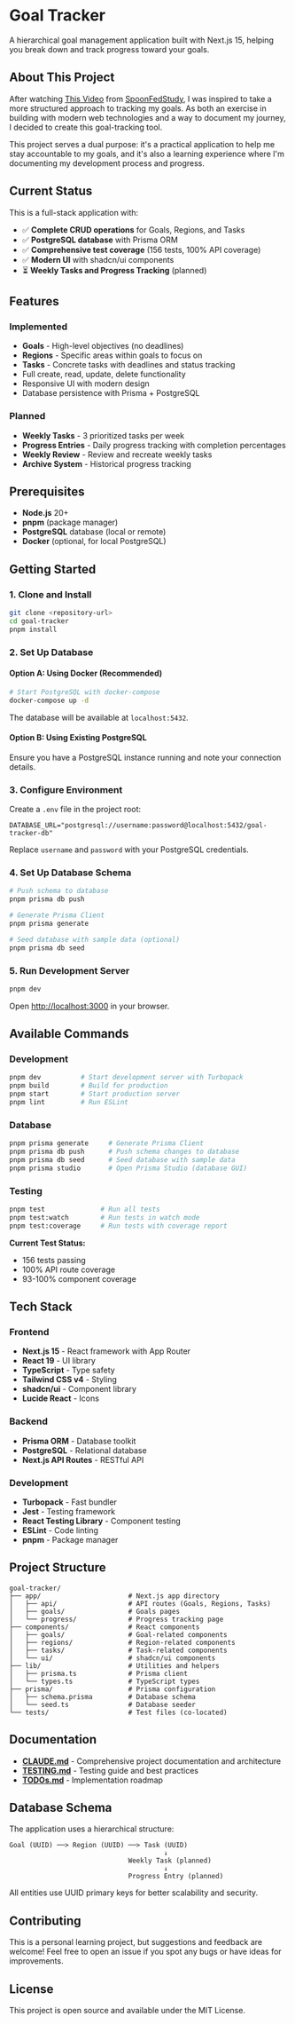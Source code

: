 # Goal Tracker

A hierarchical goal management application built with Next.js 15, helping you break down and track progress toward your goals.

## About This Project

After watching [This Video](https://www.youtube.com/watch?v=QGB_jCIk8IA) from [SpoonFedStudy](https://www.youtube.com/@spoonfedstudy), I was inspired to take a more structured approach to tracking my goals.
As both an exercise in building with modern web technologies and a way to document my journey, I decided to create this goal-tracking tool.

This project serves a dual purpose: it's a practical application to help me stay accountable to my goals, and it's also a learning experience where I'm documenting my development process and progress.

## Current Status

This is a full-stack application with:
- ✅ **Complete CRUD operations** for Goals, Regions, and Tasks
- ✅ **PostgreSQL database** with Prisma ORM
- ✅ **Comprehensive test coverage** (156 tests, 100% API coverage)
- ✅ **Modern UI** with shadcn/ui components
- ⏳ **Weekly Tasks and Progress Tracking** (planned)

## Features

### Implemented
- **Goals** - High-level objectives (no deadlines)
- **Regions** - Specific areas within goals to focus on
- **Tasks** - Concrete tasks with deadlines and status tracking
- Full create, read, update, delete functionality
- Responsive UI with modern design
- Database persistence with Prisma + PostgreSQL

### Planned
- **Weekly Tasks** - 3 prioritized tasks per week
- **Progress Entries** - Daily progress tracking with completion percentages
- **Weekly Review** - Review and recreate weekly tasks
- **Archive System** - Historical progress tracking

## Prerequisites

- **Node.js** 20+
- **pnpm** (package manager)
- **PostgreSQL** database (local or remote)
- **Docker** (optional, for local PostgreSQL)

## Getting Started

### 1. Clone and Install

```bash
git clone <repository-url>
cd goal-tracker
pnpm install
```

### 2. Set Up Database

#### Option A: Using Docker (Recommended)

```bash
# Start PostgreSQL with docker-compose
docker-compose up -d
```

The database will be available at `localhost:5432`.

#### Option B: Using Existing PostgreSQL

Ensure you have a PostgreSQL instance running and note your connection details.

### 3. Configure Environment

Create a `.env` file in the project root:

```env
DATABASE_URL="postgresql://username:password@localhost:5432/goal-tracker-db"
```

Replace `username` and `password` with your PostgreSQL credentials.

### 4. Set Up Database Schema

```bash
# Push schema to database
pnpm prisma db push

# Generate Prisma Client
pnpm prisma generate

# Seed database with sample data (optional)
pnpm prisma db seed
```

### 5. Run Development Server

```bash
pnpm dev
```

Open [http://localhost:3000](http://localhost:3000) in your browser.

## Available Commands

### Development

```bash
pnpm dev          # Start development server with Turbopack
pnpm build        # Build for production
pnpm start        # Start production server
pnpm lint         # Run ESLint
```

### Database

```bash
pnpm prisma generate     # Generate Prisma Client
pnpm prisma db push      # Push schema changes to database
pnpm prisma db seed      # Seed database with sample data
pnpm prisma studio       # Open Prisma Studio (database GUI)
```

### Testing

```bash
pnpm test              # Run all tests
pnpm test:watch        # Run tests in watch mode
pnpm test:coverage     # Run tests with coverage report
```

**Current Test Status:**
- 156 tests passing
- 100% API route coverage
- 93-100% component coverage

## Tech Stack

### Frontend
- **Next.js 15** - React framework with App Router
- **React 19** - UI library
- **TypeScript** - Type safety
- **Tailwind CSS v4** - Styling
- **shadcn/ui** - Component library
- **Lucide React** - Icons

### Backend
- **Prisma ORM** - Database toolkit
- **PostgreSQL** - Relational database
- **Next.js API Routes** - RESTful API

### Development
- **Turbopack** - Fast bundler
- **Jest** - Testing framework
- **React Testing Library** - Component testing
- **ESLint** - Code linting
- **pnpm** - Package manager

## Project Structure

```
goal-tracker/
├── app/                      # Next.js app directory
│   ├── api/                  # API routes (Goals, Regions, Tasks)
│   ├── goals/                # Goals pages
│   └── progress/             # Progress tracking page
├── components/               # React components
│   ├── goals/                # Goal-related components
│   ├── regions/              # Region-related components
│   ├── tasks/                # Task-related components
│   └── ui/                   # shadcn/ui components
├── lib/                      # Utilities and helpers
│   ├── prisma.ts             # Prisma client
│   └── types.ts              # TypeScript types
├── prisma/                   # Prisma configuration
│   ├── schema.prisma         # Database schema
│   └── seed.ts               # Database seeder
└── tests/                    # Test files (co-located)
```

## Documentation

- **[CLAUDE.md](./CLAUDE.md)** - Comprehensive project documentation and architecture
- **[TESTING.md](./TESTING.md)** - Testing guide and best practices
- **[TODOs.md](./TODOs.md)** - Implementation roadmap

## Database Schema

The application uses a hierarchical structure:

```
Goal (UUID) ──> Region (UUID) ──> Task (UUID)
                                       ↓
                              Weekly Task (planned)
                                       ↓
                              Progress Entry (planned)
```

All entities use UUID primary keys for better scalability and security.

## Contributing

This is a personal learning project, but suggestions and feedback are welcome! Feel free to open an issue if you spot any bugs or have ideas for improvements.

## License

This project is open source and available under the MIT License.
